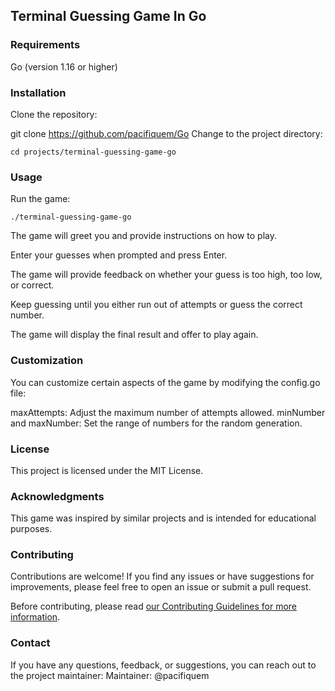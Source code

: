 ## Terminal Guessing Game In Go

### Requirements
Go (version 1.16 or higher)

### Installation
Clone the repository:

git clone https://github.com/pacifiquem/Go
Change to the project directory:
```shell
cd projects/terminal-guessing-game-go
```

### Usage
Run the game:

```shell
./terminal-guessing-game-go
```
The game will greet you and provide instructions on how to play.

Enter your guesses when prompted and press Enter.

The game will provide feedback on whether your guess is too high, too low, or correct.

Keep guessing until you either run out of attempts or guess the correct number.

The game will display the final result and offer to play again.

### Customization
You can customize certain aspects of the game by modifying the config.go file:

maxAttempts: Adjust the maximum number of attempts allowed.
minNumber and maxNumber: Set the range of numbers for the random generation.

### License
This project is licensed under the MIT License.

### Acknowledgments
This game was inspired by similar projects and is intended for educational purposes.

### Contributing
Contributions are welcome! If you find any issues or have suggestions for improvements, please feel free to open an issue or submit a pull request.

Before contributing, please read [our Contributing Guidelines for more information](https://github.com/pacifiquem/Go/blob/main/CONTRIBUTING.md).

### Contact
If you have any questions, feedback, or suggestions, you can reach out to the project maintainer:
Maintainer: @pacifiquem